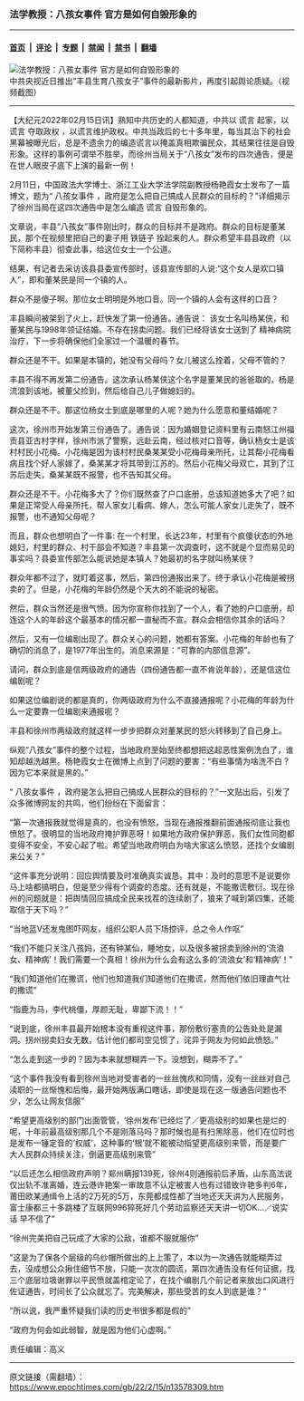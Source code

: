### 法学教授：八孩女事件 官方是如何自毁形象的

---

#### [首页](../../../..?n13578309) &nbsp;|&nbsp; [评论](../../../../../epoch-comment?n13578309) &nbsp;|&nbsp; [专题](../../../../../epoch-special?n13578309) &nbsp;|&nbsp; [禁闻](../../../../../epoch-news?n13578309) &nbsp;|&nbsp; [禁书](../../../../../books?n13578309) &nbsp;|&nbsp; [翻墙](https://github.com/gfw-breaker/nogfw/blob/master/README.md?n13578309)


<div><img alt="法学教授：八孩女事件 官方是如何自毁形象的" class="attachment-djy_600_400 size-djy_600_400 wp-post-image" src="https://i.epochtimes.com/assets/uploads/2022/02/id13578369-99fbec59e8efa494d2eb66a480d8fcc5-1-1.jpeg"/>
<div class="caption">
 中共央视近日推出“丰县生育八孩女子”事件的最新影片，再度引起舆论质疑。（视频截图）
</div></div><hr/><div class="post_content" id="artbody" itemprop="articleBody">
 <!-- article content begin -->
 <p>
  【大纪元2022年02月15日讯】熟知中共历史的人都知道，中共以
  <ok href="https://www.epochtimes.com/gb/tag/%E8%B0%8E%E8%A8%80.html">
   谎言
  </ok>
  起家，以谎言
  <ok href="https://www.epochtimes.com/gb/tag/%E5%A4%BA%E5%8F%96%E6%94%BF%E6%9D%83.html">
   夺取政权
  </ok>
  ，以谎言维护政权。中共当政后的七十多年里，每当其治下的社会黑幕被曝光后，总是不遗余力的编造谎言以掩盖真相欺骗民众，其结果往往是自毁形象。这样的事例可谓举不胜举，而徐州当局关于“八孩女”发布的四次通告，便是在世人眼皮子底下上演的最新一例！
 </p>
 <p>
  2月11日，中国政法大学博士、浙江工业大学法学院副教授杨艳霞女士发布了一篇博文，题为“
  <ok href="https://www.epochtimes.com/gb/tag/%E5%85%AB%E5%AD%A9%E5%A5%B3%E4%BA%8B%E4%BB%B6.html">
   八孩女事件
  </ok>
  ，政府是怎么把自己搞成人民群众的目标的？”详细揭示了徐州当局在这四次通告中是怎么编造
  <ok href="https://www.epochtimes.com/gb/tag/%E8%B0%8E%E8%A8%80.html">
   谎言
  </ok>
  自毁形象的。
 </p>
 <p>
  文章说，丰县“八孩女”事件刚出时，群众的目标并不是政府。群众的目标是董某民，那个在视频里把自己的妻子用
  <ok href="https://www.epochtimes.com/gb/tag/%E9%93%81%E9%93%BE%E5%AD%90.html">
   铁链子
  </ok>
  拴起来的人。群众希望丰县县政府（以下简称丰县）彻查此事，给这位女士一个公道。
 </p>
 <p>
  结果，有记者去采访该县县委宣传部时，该县宣传部的人说:“这个女人是欢口镇人”，即和董某民是同一个镇的人。
 </p>
 <p>
  群众不是傻子啊。那位女士明明是外地口音。同一个镇的人会有这样的口音？
 </p>
 <p>
  丰县瞬间被架到了火上，赶快发了第一份通告。通告说： 该女士名叫杨某侠，和董某民与1998年领证结婚。不存在拐卖问题。我们已经将该女士送到了
  <ok href="https://www.epochtimes.com/gb/tag/%E7%B2%BE%E7%A5%9E%E7%97%85%E9%99%A2.html">
   精神病院
  </ok>
  治疗，下一步将确保他们全家过一个温暖的春节。
 </p>
 <p>
  群众还是不干。如果是本镇的，她没有父母吗？女儿被这么拴着，父母不管的？
 </p>
 <p>
  丰县不得不再发第二份通告。这次承认杨某侠这个名字是董某民的爸爸取的，杨是流浪到该地，被董父捡到，然后给自己儿子做媳妇的。
 </p>
 <p>
  群众还是不干。那这位杨女士到底是哪里的人呢？她为什么愿意和董结婚呢？
 </p>
 <p>
  这次，徐州市开始发第三份通告了。通告说：因为婚姻登记资料里有云南怒江州福贡县亚古村字样，徐州市派了警察，远赴云南，经过核对口音等，确认杨女士是该村村民小花梅。小花梅是因为该村村民桑某某受小花梅母亲所托，让其帮小花梅看病且找个好人家嫁了，桑某某才将其带到江苏的。然后小花梅父母双亡，其到了江苏后走失，桑某某既不报警，也不告知其父母。
 </p>
 <p>
  群众还是不干。小花梅多大了？你们既然查了户口底册，总该知道她多大了吧？如果是正常受人母亲所托，帮人家女儿看病、嫁人，怎么可能人家女儿走失了，既不报警，也不通知父母呢？
 </p>
 <p>
  而且，群众也想明白了一件事: 在一个村里，长达23年，村里有个疯傻状态的外地媳妇，村里的群众、村干部会不知道？丰县第一次调查时，这不就是个显而易见的事实吗？县委宣传部怎么能说她是本镇人？她最初的名字就叫杨某侠？
 </p>
 <p>
  群众年都不过了，就盯着这事，然后，第四份通报出来了。终于承认小花梅是被拐卖的了。但是，小花梅的年龄仍然是个天大的不能说的秘密。
 </p>
 <p>
  然后，群众当然还是很气愤。因为你宣称你找到了一个人，看了她的户口底册，却连这个人的年龄这个最基本的情况都一直秘而不宣。群众会相信你其余的话吗？
 </p>
 <p>
  然后，又有一位编剧出现了。群众关心的问题，她都有答案。小花梅的年龄也有了确切的消息了，是1977年出生的。消息来源是：“可靠的内部信息源”。
 </p>
 <p>
  请问，群众到底是信两级政府的通告（四份通告都一直不肯说年龄），还是信这位编剧呢？
 </p>
 <p>
  如果这位编剧说的都是真的，你两级政府为什么不直接通报呢？小花梅的年龄为什么一定要靠一位编剧来通报呢？
 </p>
 <p>
  丰县和徐州市两级政府就这样一步步把群众对董某民的怒火转移到了自己身上。
 </p>
 <p>
  纵观“八孩女”事件的整个过程，当地政府至始至终都想把这起恶性案例洗白了，谁知却越洗越黑。杨艳霞女士在微博上点到了问题的要害：“有些事情为啥洗不白？因为它本来就是黑的。”
 </p>
 <p>
  “
  <ok href="https://www.epochtimes.com/gb/tag/%E5%85%AB%E5%AD%A9%E5%A5%B3%E4%BA%8B%E4%BB%B6.html">
   八孩女事件
  </ok>
  ，政府是怎么把自己搞成人民群众的目标的？”一文贴出后，引发了众多微博网友的共鸣，他们纷纷在下面留言：
 </p>
 <p>
  “第一次通报我就觉得是真的，也没有愤怒，当现在通报推翻前面通报彻底让我也愤怒了。很明显的当地政府掩护罪恶呀！如果地方政府保护罪恶，我们女性同胞都变得不安全，不安心起了啦。希望当地政府明白为啥大家这么愤怒，还找个女编剧来公关？”
 </p>
 <p>
  “这件事充分说明：回应舆情要及时准确真实诚恳。其中：及时的意思不是说要你马上啥都搞明白，但是至少得有个调查的态度。还有就是，不能撒谎敷衍。现在徐州的问题就是：把舆情回应搞成全民来找茬的连续剧了，狼来了喊到第四集，还能取信于天下吗？”
 </p>
 <p>
  “当地蓝V还发鬼图吓网友，组织公职人员下场控评，总之令人作呕”
 </p>
 <p>
  “我们不能只关注八孩妈，还有钟某仙，睡地女，以及很多被拐卖到徐州的‘流浪女、精神病’！我们需要一个真相！徐州为什么会有这么多的‘流浪女’和‘精神病’！”
 </p>
 <p>
  “我们知道他们在撒谎，他们也知道我们知道他们在撒谎，然而他们依旧理直气壮的撒谎”
 </p>
 <p>
  “指鹿为马，李代桃僵，厚颜无耻，卑鄙下流！！”
 </p>
 <p>
  “说到底，徐州丰县最开始根本没有重视这件事，那份敷衍塞责的公告处处是漏洞。拐州拐卖妇女无数，估计他们都司空见惯了，诧异于网友为何如此愤怒。”
 </p>
 <p>
  “怎么走到这一步的？因为本来就想糊弄一下。没想到，糊弄不了。”
 </p>
 <p>
  “这个事件我没有看到徐州当地对受害者的一丝丝愧疚和同情，没有一丝丝对自己渎职的一丝惭愧和后悔，最开始两版满口瞎话，即使是现在这一版通告问题也不少，怎么让网友信服”
 </p>
 <p>
  “希望更高级别的部门出面管管，‘徐州发布’已经烂了／更高级别的如果也是烂的呢，十年前最高级别那几个不是刚落马吗？那时候也是有扫黑除恶，他们在位时也是发布一锤定音的‘权威’，这种事的‘根’就不能被动指望更高级别来管，而是要广大人民群众持续关注，倒逼更高级别来管”
 </p>
 <p>
  “以后还怎么相信政府声明？郑州瞒报139死，徐州4则通报前后矛盾，山东高法说仅出轨不准离婚，连云港许艳案一审故意不认定被害人也有过错致许艳多判6年，莆田欧某通缉令上活的2万死的5万，东莞都成性都了当地还天天讲为人民服务，富士康都三十多跳楼了互联网996猝死好几个劳动监察还天天讲一切OK…／说实话 早不信了”
 </p>
 <p>
  “徐州完美把自己玩成了大家的公敌，谁都不服就服你”
 </p>
 <p>
  “这是为了保各个层级的乌纱帽所做出的上上策了，本以为一次通告就能糊弄过去，没成想公众揪住细节不放，只能一次次的圆谎，第四次通告没有任何证据，找三个底层垃圾谢罪以平民愤就盖棺定论了，在找个编剧几个前记者来放出口风进行佐证通告，时间长了公众就忘了。完美解决，那些受苦的女人到底是谁？”
 </p>
 <p>
  “所以说，我严重怀疑我们读的历史书很多都是假的”
 </p>
 <p>
  “政府为何会如此弱智，就是因为他们心虚啊。”
 </p>
 <p>
  责任编辑：高义
 </p>
 <!-- article content end -->
 <div id="below_article_ad">
 </div>
</div>


---

原文链接（需翻墙）：https://www.epochtimes.com/gb/22/2/15/n13578309.htm